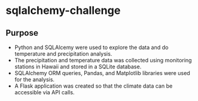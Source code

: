 # sqlalchemy-challenge

## Purpose

- Python and SQLAlcemy were used to explore the data and do temperature and precipitation analysis.
- The precipitation and temperature data was collected using monitoring stations in Hawaii and stored in a SQLite database.
- SQLAlchemy ORM queries, Pandas, and Matplotlib libraries were used for the analysis.
- A Flask application was created so that the climate data can be accessible via API calls.
